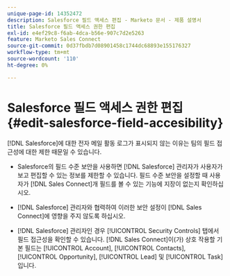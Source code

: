 ```yaml
---
unique-page-id: 14352472
description: Salesforce 필드 액세스 편집 - Marketo 문서 - 제품 설명서
title: Salesforce 필드 액세스 권한 편집
exl-id: e4ef29c8-f6ab-4dca-b56e-907c7d2e5263
feature: Marketo Sales Connect
source-git-commit: 0d37fbdb7d08901458c1744dc68893e155176327
workflow-type: tm+mt
source-wordcount: '110'
ht-degree: 0%

---
```


# Salesforce 필드 액세스 권한 편집 {#edit-salesforce-field-accesibility}

[!DNL Salesforce]에 대한 전자 메일 활동 로그가 표시되지 않는 이유는 팀의 필드 접근성에 대한 제한 때문일 수 있습니다.

* Salesforce의 필드 수준 보안을 사용하면 [!DNL Salesforce] 관리자가 사용자가 보고 편집할 수 있는 정보를 제한할 수 있습니다. 필드 수준 보안을 설정할 때 사용자가 [!DNL Sales Connect]개 필드를 볼 수 있는 기능에 지장이 없는지 확인하십시오.

* [!DNL Salesforce] 관리자와 협력하여 이러한 보안 설정이 [!DNL Sales Connect]에 영향을 주지 않도록 하십시오.

* [!DNL Salesforce] 관리자인 경우 [!UICONTROL Security Controls] 탭에서 필드 접근성을 확인할 수 있습니다. [!DNL Sales Connect]이(가) 상호 작용할 기본 필드는 [!UICONTROL Account], [!UICONTROL Contacts], [!UICONTROL Opportunity], [!UICONTROL Lead] 및 [!UICONTROL Task]입니다.
